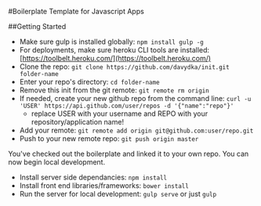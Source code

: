 #Boilerplate Template for Javascript Apps

##Getting Started

* Make sure gulp is installed globally: `npm install gulp -g`
* For deployments, make sure heroku CLI tools are installed: [https://toolbelt.heroku.com/](https://toolbelt.heroku.com/)
* Clone the repo: `git clone https://github.com/davydka/init.git folder-name`
* Enter your repo's directory: `cd folder-name`
* Remove this init from the git remote: `git remote rm origin`
* If needed, create your new github repo from the command line: `curl -u 'USER' https://api.github.com/user/repos -d '{"name":"repo"}'`
	* replace USER with your username and REPO with your repository/application name!
* Add your remote: `git remote add origin git@github.com:user/repo.git`
* Push to your new remote repo: `git push origin master`

You've checked out the boilerplate and linked it to your own repo. You can now begin local development.

* Install server side dependancies: `npm install`
* Install front end libraries/frameworks: `bower install`
* Run the server for local development: `gulp serve` or just `gulp`
